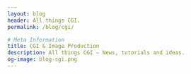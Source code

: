 ```yaml
---
layout: blog
header: All things CGI.
permalink: /blog/cgi/

# Meta Information
title: CGI & Image Production
description: All things CGI – News, tutorials and ideas.
og-image: blog-cgi.png
---
```

